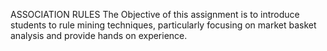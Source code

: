 ASSOCIATION RULES
The Objective of this assignment is to introduce students to rule mining techniques, particularly focusing on market basket analysis and provide hands on experience.
